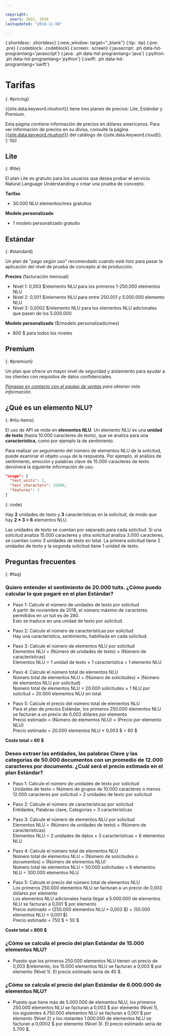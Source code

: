 ```yaml
---

copyright:
  years: 2015, 2018
lastupdated: "2018-11-08"

---
```


{:shortdesc: .shortdesc}
{:new_window: target="_blank"}
{:tip: .tip}
{:pre: .pre}
{:codeblock: .codeblock}
{:screen: .screen}
{:javascript: .ph data-hd-programlang='javascript'}
{:java: .ph data-hd-programlang='java'}
{:python: .ph data-hd-programlang='python'}
{:swift: .ph data-hd-programlang='swift'}

# Tarifas
{: #pricing}

{{site.data.keyword.nlushort}} tiene tres planes de precios: Lite, Estándar y Premium.

Esta página contiene información de precios en dólares americanos. Para ver información de precios en su divisa, consulte la página [{{site.data.keyword.nlushort}}](https://{DomainName}/catalog/services/natural-language-understanding) del catálogo de {{site.data.keyword.cloud}}.
{: tip}

## Lite
{: #lite}

El plan Lite es gratuito para los usuarios que desea probar el servicio Natural Language Understanding o crear una prueba de concepto.

**Tarifas**
- 30.000 NLU elementos/mes gratuitos

**Modelo personalizado**
- 1 modelo personalizado gratuito

## Estándar
{: #standard}

Un plan de "pago según uso" recomendado cuando esté listo para pasar la aplicación del nivel de prueba de concepto al de producción.

**Precios** (facturación mensual)
- Nivel 1: 0,003 $/elemento NLU para los primeros 1-250.000 elementos NLU
- Nivel 2: 0,001 $/elemento NLU para entre 250.001 y 5.000.000 elemento NLU
- Nivel 3: 0,0002 $/elemento NLU para los elementos NLU adicionales que pasen de los 5.000.000

**Modelo personalizado** ($/modelo personalizado/mes)
- 800 $ para todos los niveles

## Premium
{: #premium}

Un plan que ofrece un mayor nivel de seguridad y aislamiento para ayudar a los clientes con requisitos de datos confidenciales.

_[Póngase en contacto con el equipo de ventas](https://www.ibm.com/account/reg/us-en/signup?formid=MAIL-watson) para obtener más información._

## ¿Qué es un elemento NLU?
{: #nlu-items}

El uso de API se mide en **elementos NLU**. Un elemento NLU es una **unidad de texto** (hasta 10.000 caracteres de texto), que se analiza para una **característica**, como por ejemplo la de sentimiento.

Para realizar un seguimiento del número de elementos NLU de la solicitud, puede examinar el objeto `usage` de la respuesta. Por ejemplo, el análisis de sentimiento, emoción y palabras clave de 15.000 caracteres de texto devolverá la siguiente información de uso.

```json
"usage": {
  "text_units": 2,
  "text_characters": 15000,
  "features": 3
}
```
{: code}
  
Hay **2** unidades de texto y **3** características en la solicitud, de modo que hay **2 × 3 = 6** elementos NLU.

Las unidades de texto se cuentan por separado para cada solicitud. Si una solicitud analiza 15.000 caracteres y otra solicitud analiza 3.000 caracteres, se cuentan como 3 unidades de texto en total. La primera solicitud tiene 2 unidades de texto y la segunda solicitud tiene 1 unidad de texto.

## Preguntas frecuentes
{: #faq}

### Quiero entender el sentimiento de 20.000 tuits. ¿Cómo puedo calcular lo que pagaré en el plan Estándar?

- Paso 1: Calcule el número de unidades de texto por solicitud<br>
A partir de noviembre de 2018, el número máximo de caracteres permitidos en un tuit es de 280.<br>
Esto se traduce en una unidad de texto por solicitud.

- Paso 2: Calcule el número de características por solicitud<br>
Hay una característica, sentimiento, habilitada en cada solicitud.

- Paso 3: Calcule el número de elementos NLU por solicitud<br>
Elementos NLU = (Número de unidades de texto) × (Número de características)<br>
Elementos NLU = 1 unidad de texto × 1 característica = 1 elemento NLU

- Paso 4: Calcule el número total de elementos NLU <br>
Número total de elementos NLU = (Número de solicitudes) × (Número de elementos NLU por solicitud) <br>
Número total de elementos NLU = 20.000 solicitudes × 1 NLU por solicitud = 20.000 elementos NLU en total

- Paso 5: Calcule el precio del número total de elementos NLU<br>
Para el plan de precios Estándar, los primeros 250.000 elementos NLU se facturan a un precio de 0,003 dólares por elemento<br>
Precio estimado = (Número de elementos NLU) × (Precio por elemento NLU) <br>
Precio estimado = 20.000 elementos NLU × 0,003 $ = 60 $

**Coste total = 60 $**

### Deseo extraer las entidades, las palabras Clave y las categorías de 50.000 documentos con un promedio de 12.000 caracteres por documento. ¿Cuál será el precio estimado en el plan Estándar?
- Paso 1: Calcule el número de unidades de texto por solicitud <br>
Unidades de texto = Número de grupos de 10.000 caracteres o menos <br>
12.000 caracteres por solicitud = 2 unidades de texto por solicitud

- Paso 2: Calcule el número de características por solicitud<br>
Entidades, Palabras clave, Categorías = 3 características

- Paso 3: Calcule el número de elementos NLU por solicitud <br>
Elementos NLU = (Número de unidades de texto) × (Número de características) <br>
Elementos NLU = 2 unidades de datos × 3 características = 6 elementos NLU

- Paso 4: Calcule el número total de elementos NLU <br>
Número total de elementos NLU = (Número de solicitudes o documentos) × (Número de elementos NLU) <br>
Número total de elementos NLU = 50.000 solicitudes × 6 elementos NLU = 300.000 elementos NLU

- Paso 5: Calcule el precio del número total de elementos NLU <br>
Los primeros 250.000 elementos NLU se facturan a un precio de 0,003 dólares por elemento<br>
Los elementos NLU adicionales hasta llegar a 5.000.000 de elementos NLU se facturan a 0,001 $ por elemento<br>
Precio estimado = (250.000 elementos NLU × 0,003 $) + (50.000 elementos NLU × 0,001 $) <br>
Precio estimado = 750 $ + 50 $


**Coste total = 800 $**

### ¿Cómo se calcula el precio del plan Estándar de 15.000 elementos NLU?
- Puesto que los primeros 250.000 elementos NLU tienen un precio de 0,003 $/elemento, los 15.000 elementos NLU se facturan a 0,003 $ por elemento (Nivel 1). El precio estimado sería de 45 $. 

### ¿Cómo se calcula el precio del plan Estándar de 6.000.000 de elementos NLU?
- Puesto que tiene más de 5.000.000 de elementos NLU, los primeros 250.000 elementos NLU se facturan a 0,003 $ por elemento (Nivel 1), los siguientes 4.750.000 elementos NLU se facturan a 0,001 $ por elemento (Nivel 2) y los restantes 1.000.000 de elementos NLU se facturan a 0,0002 $ por elemento (Nivel 3). El precio estimado sería de 5.700 $. 



